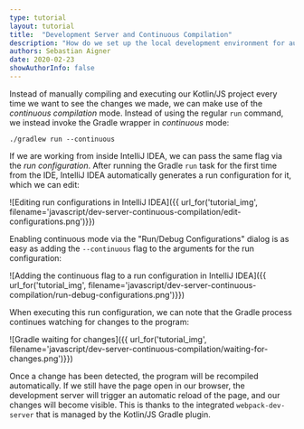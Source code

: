 ```yaml
---
type: tutorial
layout: tutorial
title:  "Development Server and Continuous Compilation"
description: "How do we set up the local development environment for automatic recompilation and reloading?"
authors: Sebastian Aigner
date: 2020-02-23
showAuthorInfo: false
---
```


Instead of manually compiling and executing our Kotlin/JS project every time we want to see the changes we made, we can make use of the _continuous compilation_ mode. Instead of using the regular `run` command, we instead invoke the Gradle wrapper in _continuous_ mode:

```./gradlew run --continuous```

If we are working from inside IntelliJ IDEA, we can pass the same flag via the _run configuration_. After running the Gradle `run` task for the first time from the IDE, IntelliJ IDEA automatically generates a run configuration for it, which we can edit:

![Editing run configurations in IntelliJ IDEA]({{ url_for('tutorial_img', filename='javascript/dev-server-continuous-compilation/edit-configurations.png')}})

Enabling continuous mode via the "Run/Debug Configurations" dialog is as easy as adding the `--continuous` flag to the arguments for the run configuration:

![Adding the continuous flag to a run configuration in IntelliJ IDEA]({{ url_for('tutorial_img', filename='javascript/dev-server-continuous-compilation/run-debug-configurations.png')}})

When executing this run configuration, we can note that the Gradle process continues watching for changes to the program:

![Gradle waiting for changes]({{ url_for('tutorial_img', filename='javascript/dev-server-continuous-compilation/waiting-for-changes.png')}})

Once a change has been detected, the program will be recompiled automatically. If we still have the page open in our browser, the development server will trigger an automatic reload of the page, and our changes will become visible. This is thanks to the integrated `webpack-dev-server` that is managed by the Kotlin/JS Gradle plugin.